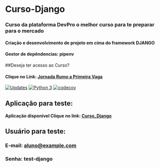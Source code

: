 # Curso-Django
### Curso da plataforma DevPro o melhor curso para te preparar para o mercado
#### Criação e desenvolvimento de projeto em cima do framework DJANGO

#### Gestor de depêndencias: pipenv

##Deseja ter acesso ao Curso? 
#### Clique no Link: [Jornada Rumo a Primeira Vaga](https://pythonpro.com.br/jornada-rumo-a-primeira-vaga-inscricao-l12-v1/?utm_source=rede-de-pesquisa&utm_medium=trafego-pago&utm_campaign=L12&utm_content=16335038285_139258172128_583332287215_c&utm_term=python%20pro%20br&gclid=Cj0KCQiA64GRBhCZARIsAHOLriJPMBPnqt_dAl_aSQgjBCf71astZsv5EKNbRrM2fjIa-u_vm_S8JksaAjA5EALw_wcB)


[![Updates](https://pyup.io/repos/github/JonathansManoel/Curso-Django/shield.svg)](https://pyup.io/repos/github/JonathansManoel/Curso-Django/)
[![Python 3](https://pyup.io/repos/github/JonathansManoel/Curso-Django/python-3-shield.svg)](https://pyup.io/repos/github/JonathansManoel/Curso-Django/)
[![codecov](https://codecov.io/gh/JonathansManoel/Curso-Django/branch/main/graph/badge.svg?token=HD8GCOMS0Q)](https://codecov.io/gh/JonathansManoel/Curso-Django)

## Aplicação para teste:
#### Aplicação disponível Clique no link: [Curso_Django](https://curso-jhon-django.herokuapp.com)

## Usuário para teste:
### E-mail: aluno@example.com
### Senha: test-django